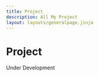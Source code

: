 ```yaml
---
title: Project
description: All My Project
layout: layouts/generalpage.jinja
---
```

# Project

Under Development